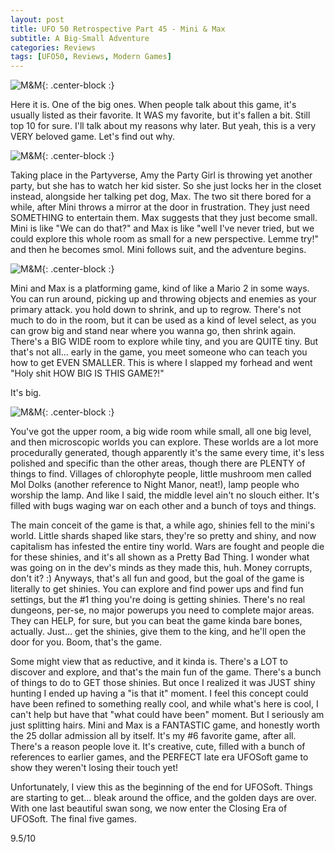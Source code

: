 ```yaml
---
layout: post
title: UFO 50 Retrospective Part 45 - Mini & Max
subtitle: A Big-Small Adventure
categories: Reviews
tags: [UFO50, Reviews, Modern Games]
---
```


![M&M](https://imgur.com/MdFA1qY.png){: .center-block :}

Here it is. One of the big ones. When people talk about this game, it's usually listed as their favorite. It WAS my favorite, but it's fallen a bit. Still top 10 for sure. I'll talk about my reasons why later. But yeah, this is a very VERY beloved game. Let's find out why.

![M&M](https://imgur.com/pmqsCrM.png){: .center-block :}

Taking place in the Partyverse, Amy the Party Girl is throwing yet another party, but she has to watch her kid sister. So she just locks her in the closet instead, alongside her talking pet dog, Max. The two sit there bored for a while, after Mini throws a mirror at the door in frustration. They just need SOMETHING to entertain them. Max suggests that they just become small. Mini is like "We can do that?" and Max is like "well I've never tried, but we could explore this whole room as small for a new perspective. Lemme try!" and then he becomes smol. Mini follows suit, and the adventure begins.

![M&M](https://imgur.com/tdlzdhV.png){: .center-block :}

Mini and Max is a platforming game, kind of like a Mario 2 in some ways. You can run around, picking up and throwing objects and enemies as your primary attack. you hold down to shrink, and up to regrow. There's not much to do in the room, but it can be used as a kind of level select, as you can grow big and stand near where you wanna go, then shrink again. There's a BIG WIDE room to explore while tiny, and you are QUITE tiny. But that's not all... early in the game, you meet someone who can teach you how to get EVEN SMALLER. This is where I slapped my forhead and went "Holy shit HOW BIG IS THIS GAME?!"

It's big.

![M&M](https://imgur.com/Jx3Cbr4.png){: .center-block :}

You've got the upper room, a big wide room while small, all one big level, and then microscopic worlds you can explore. These worlds are a lot more procedurally generated, though apparently it's the same every time, it's less polished and specific than the other areas, though there are PLENTY of things to find. Villages of chlorophyte people, little mushroom men called Mol Dolks (another reference to Night Manor, neat!), lamp people who worship the lamp. And like I said, the middle level ain't no slouch either. It's filled with bugs waging war on each other and a bunch of toys and things.

The main conceit of the game is that, a while ago, shinies fell to the mini's world. Little shards shaped like stars, they're so pretty and shiny, and now capitalism has infested the entire tiny world. Wars are fought and people die for these shinies, and it's all shown as a Pretty Bad Thing. I wonder what was going on in the dev's minds as they made this, huh. Money corrupts, don't it? :) Anyways, that's all fun and good, but the goal of the game is literally to get shinies. You can explore and find power ups and find fun settings, but the #1 thing you're doing is getting shinies. There's no real dungeons, per-se, no major powerups you need to complete major areas. They can HELP, for sure, but you can beat the game kinda bare bones, actually. Just... get the shinies, give them to the king, and he'll open the door for you. Boom, that's the game.

Some might view that as reductive, and it kinda is. There's a LOT to discover and explore, and that's the main fun of the game. There's a bunch of things to do to GET those shinies. But once I realized it was JUST shiny hunting I ended up having a "is that it" moment. I feel this concept could have been refined to something really cool, and while what's here is cool, I can't help but have that "what could have been" moment. But I seriously am just splitting hairs. Mini and Max is a FANTASTIC game, and honestly worth the 25 dollar admission all by itself. It's my #6 favorite game, after all. There's a reason people love it. It's creative, cute, filled with a bunch of references to earlier games, and the PERFECT late era UFOSoft game to show they weren't losing their touch yet!

Unfortunately, I view this as the beginning of the end for UFOSoft. Things are starting to get... bleak around the office, and the golden days are over. With one last beautiful swan song, we now enter the Closing Era of UFOSoft. The final five games.

9.5/10